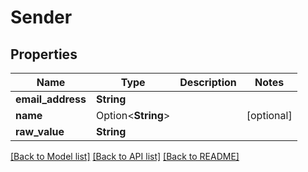 # Sender

## Properties

| Name              | Type               | Description | Notes      |
| ----------------- | ------------------ | ----------- | ---------- |
| **email_address** | **String**         |             |
| **name**          | Option<**String**> |             | [optional] |
| **raw_value**     | **String**         |             |

[[Back to Model list]](../README#documentation-for-models) [[Back to API list]](../README#documentation-for-api-endpoints) [[Back to README]](../README)
